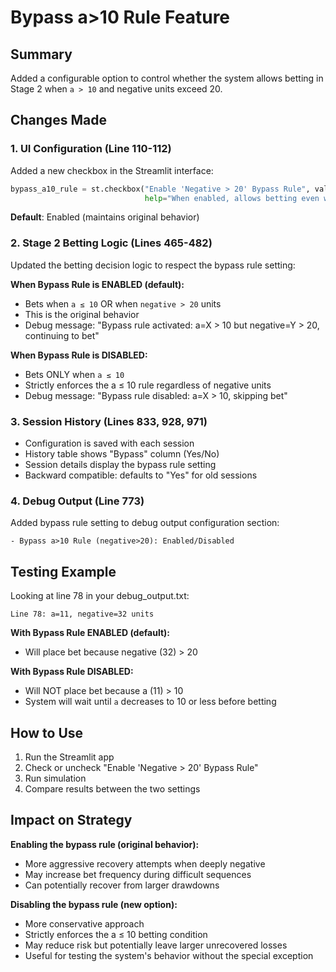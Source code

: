 # Bypass a>10 Rule Feature

## Summary
Added a configurable option to control whether the system allows betting in Stage 2 when `a > 10` and negative units exceed 20.

## Changes Made

### 1. UI Configuration (Line 110-112)
Added a new checkbox in the Streamlit interface:
```python
bypass_a10_rule = st.checkbox("Enable 'Negative > 20' Bypass Rule", value=True,
                              help="When enabled, allows betting even when a > 10 if negative exceeds 20 units. When disabled, ALWAYS enforces a ≤ 10 rule.")
```

**Default**: Enabled (maintains original behavior)

### 2. Stage 2 Betting Logic (Lines 465-482)
Updated the betting decision logic to respect the bypass rule setting:

**When Bypass Rule is ENABLED (default):**
- Bets when `a ≤ 10` OR when `negative > 20` units
- This is the original behavior
- Debug message: "Bypass rule activated: a=X > 10 but negative=Y > 20, continuing to bet"

**When Bypass Rule is DISABLED:**
- Bets ONLY when `a ≤ 10`
- Strictly enforces the a ≤ 10 rule regardless of negative units
- Debug message: "Bypass rule disabled: a=X > 10, skipping bet"

### 3. Session History (Lines 833, 928, 971)
- Configuration is saved with each session
- History table shows "Bypass" column (Yes/No)
- Session details display the bypass rule setting
- Backward compatible: defaults to "Yes" for old sessions

### 4. Debug Output (Line 773)
Added bypass rule setting to debug output configuration section:
```
- Bypass a>10 Rule (negative>20): Enabled/Disabled
```

## Testing Example

Looking at line 78 in your debug_output.txt:
```
Line 78: a=11, negative=32 units
```

**With Bypass Rule ENABLED (default):**
- Will place bet because negative (32) > 20

**With Bypass Rule DISABLED:**
- Will NOT place bet because a (11) > 10
- System will wait until `a` decreases to 10 or less before betting

## How to Use

1. Run the Streamlit app
2. Check or uncheck "Enable 'Negative > 20' Bypass Rule"
3. Run simulation
4. Compare results between the two settings

## Impact on Strategy

**Enabling the bypass rule (original behavior):**
- More aggressive recovery attempts when deeply negative
- May increase bet frequency during difficult sequences
- Can potentially recover from larger drawdowns

**Disabling the bypass rule (new option):**
- More conservative approach
- Strictly enforces the a ≤ 10 betting condition
- May reduce risk but potentially leave larger unrecovered losses
- Useful for testing the system's behavior without the special exception
